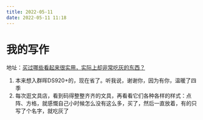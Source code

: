 ```yaml
---
title: 2022-05-11
date: 2022-05-11 11:18
---
```



# 我的写作

地址：[买过哪些看起来很实用，实际上却非常吃灰的东西？](https://sspai.com/bullet/1640144409?ref=weibo)

1. 本来想入群晖DS920+的，现在省了。听我说，谢谢你，因为有你，温暖了四季
2. 每次逛文具店，看到码得整整齐齐的文具，再看看它们各种各样的样式：点阵、方格，就感慨自己小时候怎么没有这么多，买了，然后一直放着，有的只写了个名字，就吃灰了